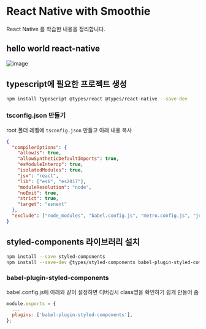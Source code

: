 # React Native with Smoothie

React Native 를 학습한 내용을 정리합니다. 

## hello world react-native

![image](https://user-images.githubusercontent.com/60806840/86027530-ca81e980-ba6b-11ea-892a-82104942f205.png)


## typescript에 필요한 프로젝트 생성

```bash
npm install typescript @types/react @types/react-native --save-dev
```


### tsconfig.json 만들기
root 폴더 레벨에 `tsconfig.json` 만들고 아래 내용 복사

```json
{
  "compilerOptions": {
    "allowJs": true,
    "allowSyntheticDefaultImports": true,
    "esModuleInterop": true,
    "isolatedModules": true,
    "jsx": "react",
    "lib": ["es6", "es2017"],
    "moduleResolution": "node",
    "noEmit": true,
    "strict": true,
    "target": "esnext"
  },
  "exclude": ["node_modules", "babel.config.js", "metro.config.js", "jest.config.js"]
}
```


## styled-components 라이브러리 설치

```bash
npm install --save styled-components
npm install --save-dev @types/styled-components babel-plugin-styled-components
```

### babel-plugin-styled-components
babel.config.js에 아래와 같이 설정하면 디버깅시 class명을 확인하기 쉽게 만들어 줌

```js
module.exports = {
  ...
  plugins: ['babel-plugin-styled-components'],
};
```